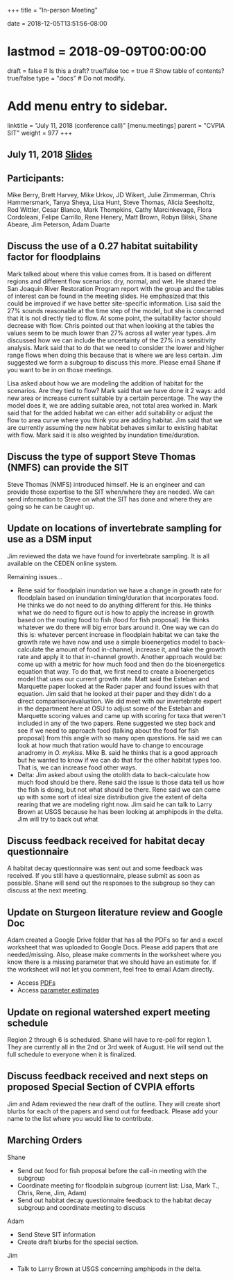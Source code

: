 +++
title = "In-person Meeting"

date = 2018-12-05T13:51:56-08:00
# lastmod = 2018-09-09T00:00:00

draft = false  # Is this a draft? true/false
toc = true  # Show table of contents? true/false
type = "docs"  # Do not modify.

# Add menu entry to sidebar.
linktitle = "July 11, 2018 (conference call)"
[menu.meetings]
  parent = "CVPIA SIT"
  weight = 977
+++

## July 11, 2018 [Slides](https://s3-us-west-2.amazonaws.com/cvpia-meeting-slides/July+11+2018+meeting+slides.pdf)

## Participants:
Mike Berry, Brett Harvey, Mike Urkov, JD Wikert, Julie Zimmerman, Chris Hammersmark, Tanya Sheya, Lisa Hunt, Steve Thomas, Alicia Seesholtz, Rod Wittler, Cesar Blanco, Mark Thompkins, Cathy Marcinkevage, Flora Cordoleani, Felipe Carrillo, Rene Henery, Matt Brown, Robyn Bilski, Shane Abeare, Jim Peterson, Adam Duarte

## Discuss the use of a 0.27 habitat suitability factor for floodplains
Mark talked about where this value comes from. It is based on different regions and different flow scenarios: dry, normal, and wet. He shared the San Joaquin River Restoration Program report with the group and the tables of interest can be found in the meeting slides. He emphasized that this could be improved if we have better site-specific information. Lisa said the 27% sounds reasonable at the time step of the model, but she is concerned that it is not directly tied to flow. At some point, the suitability factor should decrease with flow. Chris pointed out that when looking at the tables the values seem to be much lower than 27% across all water year types. Jim discussed how we can include the uncertainty of the 27% in a sensitivity analysis. Mark said that to do that we need to consider the lower and higher range flows when doing this because that is where we are less certain. Jim suggested we form a subgroup to discuss this more. Please email Shane if you want to be in on those meetings.

Lisa asked about how we are modeling the addition of habitat for the scenarios. Are they tied to flow? Mark said that we have done it 2 ways: add new area or increase current suitable by a certain percentage. The way the model does it, we are adding suitable area, not total area worked in. Mark said that for the added habitat we can either add suitability or adjust the flow to area curve where you think you are adding habitat. Jim said that we are currently assuming the new habitat behaves similar to existing habitat with flow. Mark said it is also weighted by inundation time/duration.

## Discuss the type of support Steve Thomas (NMFS) can provide the SIT

Steve Thomas (NMFS) introduced himself. He is an engineer and can provide those expertise to the SIT when/where they are needed. We can send information to Steve on what the SIT has done and where they are going so he can be caught up.



## Update on locations of invertebrate sampling for use as a DSM input

Jim reviewed the data we have found for invertebrate sampling. It is all available on the CEDEN online system.

Remaining issues…

- Rene said for floodplain inundation we have a change in growth rate for floodplain based on inundation timing/duration that incorporates food. He thinks we do not need to do anything different for this. He thinks what we do need to figure out is how to apply the increase in growth based on the routing food to fish (food for fish proposal). He thinks whatever we do there will big error bars around it. One way we can do this is: whatever percent increase in floodplain habitat we can take the growth rate we have now and use a simple bioenergetics model to back-calculate the amount of food in-channel, increase it, and take the growth rate and apply it to that in-channel growth. Another approach would be: come up with a metric for how much food and then do the bioenergetics equation that way. To do that, we first need to create a bioenergetics model that uses our current growth rate. Matt said the Esteban and Marquette paper looked at the Rader paper and found issues with that equation. Jim said that he looked at their paper and they didn&#39;t do a direct comparison/evaluation. We did meet with our invertebrate expert in the department here at OSU to adjust some of the Esteban and Marquette scoring values and came up with scoring for taxa that weren&#39;t included in any of the two papers. Rene suggested we step back and see if we need to approach food (talking about the food for fish proposal) from this angle with so many open questions. He said we can look at how much that ration would have to change to encourage anadromy in _O. mykiss_. Mike B. said he thinks that is a good approach but he wanted to know if we can do that for the other habitat types too. That is, we can increase food other ways.
- Delta: Jim asked about using the otolith data to back-calculate how much food should be there. Rene said the issue is those data tell us how the fish is doing, but not what should be there. Rene said we can come up with some sort of ideal size distribution give the extent of delta rearing that we are modeling right now. Jim said he can talk to Larry Brown at USGS because he has been looking at amphipods in the delta. Jim will try to back out what

## Discuss feedback received for habitat decay questionnaire

A habitat decay questionnaire was sent out and some feedback was received. If you still have a questionnaire, please submit as soon as possible. Shane will send out the responses to the subgroup so they can discuss at the next meeting.



## Update on Sturgeon literature review and Google Doc

Adam created a Google Drive folder that has all the PDFs so far and a excel worksheet that was uploaded to Google Docs. Please add papers that are needed/missing. Also, please make comments in the worksheet where you know there is a missing parameter that we should have an estimate for. If the worksheet will not let you comment, feel free to email Adam directly.

- Access [PDFs](https://drive.google.com/drive/folders/1npHEf\_yXd5Xwraih0qwnZo6rDSutLBk\_?usp=sharing)
- Access [parameter estimates](https://docs.google.com/spreadsheets/d/1WorqjW1muDCIEXoVreyalJWnQ\_JWawWn8rA1xxtrTxE/edit?usp=sharing)

## Update on regional watershed expert meeting schedule

Region 2 through 6 is scheduled. Shane will have to re-poll for region 1. They are currently all in the 2nd or 3rd week of August. He will send out the full schedule to everyone when it is finalized.

## Discuss feedback received and next steps on proposed Special Section of CVPIA efforts

Jim and Adam reviewed the new draft of the outline. They will create short blurbs for each of the papers and send out for feedback. Please add your name to the list where you would like to contribute.



## Marching Orders 

Shane

- Send out food for fish proposal before the call-in meeting with the subgroup
- Coordinate meeting for floodplain subgroup (current list: Lisa, Mark T., Chris, Rene, Jim, Adam)
- Send out habitat decay questionnaire feedback to the habitat decay subgroup and coordinate meeting to discuss

Adam

- Send Steve SIT information
- Create draft blurbs for the special section.

Jim

- Talk to Larry Brown at USGS concerning amphipods in the delta.